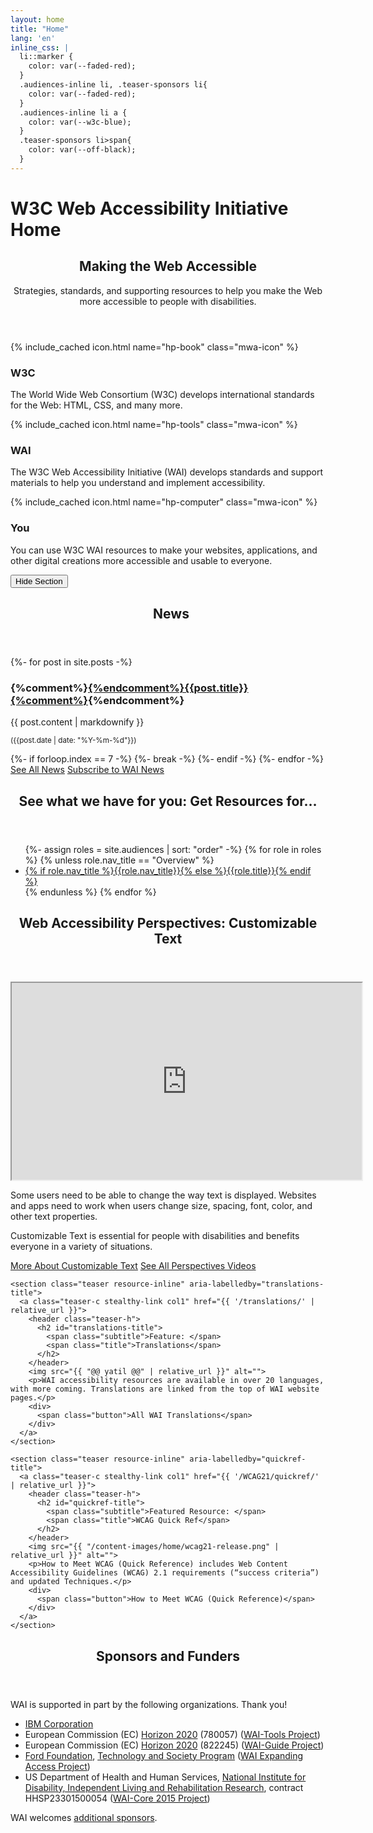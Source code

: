 ```yaml
---
layout: home
title: "Home"
lang: 'en'
inline_css: |
  li::marker {
    color: var(--faded-red);
  }
  .audiences-inline li, .teaser-sponsors li{
    color: var(--faded-red);
  }
  .audiences-inline li a {
    color: var(--w3c-blue);
  }
  .teaser-sponsors li>span{
    color: var(--off-black);
  }
---
```

<h1 class="visuallyhidden">W3C Web Accessibility Initiative Home</h1>
<section class="default-grid teaser making-web-accessible" aria-labelledby="mwa-title">
  <header class="inner teaser-h">
    <h2 id="mwa-title">
      <span class="title">Making the Web Accessible</span>
    </h2>
    <p class="subtitle">Strategies, standards, and supporting resources to help you make the Web more accessible to people with disabilities.</p>
  </header>
  <div class="inner grid-3 nogap">
    <div class="col1 making-web-accessible-box">{% include_cached icon.html name="hp-book" class="mwa-icon" %}<h3>W3C</h3>
      <p>The World Wide Web Consortium (W3C) develops international standards for the Web: HTML, CSS, and many more.</p>
    </div>
    <div class="col2 making-web-accessible-box">{% include_cached icon.html name="hp-tools" class="mwa-icon" %}<h3>WAI</h3>
      <p>The W3C Web Accessibility Initiative (WAI) develops standards and support materials to help you understand and implement accessibility.</p>
    </div>
    <div class="col3 making-web-accessible-box">{% include_cached icon.html name="hp-computer" class="mwa-icon" %}<h3>You</h3>
      <p>You can use W3C WAI resources to make your websites, applications, and other digital creations more accessible and usable to everyone.</p>
    </div>
  </div>
  <div class="inner hidesection">
    <button class="showhidebutton" data-target=".making-web-accessible .inner:not(.hidesection)" aria-expanded="true" data-showhidebuttonid="homepage-making-web-accessible" data-showtext="Show information about W3C, WAI, You" data-hidetext="Hide Section">Hide Section</button>
  </div>
</section>

<div class="white-bg grid-five-three">
  <div class="col1 grid-line-right">
    <section class="teaser news-teaser" aria-labelledby="news-teaser-title">
        <header class="teaser-h">
          <h2 id="news-teaser-title">
            <span class="subtitle">&nbsp;</span>
            <span class="title">News</span>
          </h2>
        </header>
        {%- for post in site.posts -%}
          <article class="news-teaser">
              <h3>{%comment%}<a href="{{ post.url | relative_url }}">{%endcomment%}{{post.title}}{%comment%}</a>{%endcomment%}</h3>
              {{ post.content | markdownify }}
              <p><small>({{post.date | date: "%Y-%m-%d"}})</small></p>
          </article>
          {%- if forloop.index == 7 -%}
              {%- break -%}
          {%- endif -%}
        {%- endfor -%}
        <a href="{{ '/news/' | relative_url }}" class="button button-more"><span>See All News</span></a> <a href="{{ '/news/subscribe/' | relative_url }}" class="button button-more button-secondary"><span>Subscribe to WAI News</span></a>
    </section>
  </div>
  <div class="col2">
    <section class="teaser audiences-inline" aria-labelledby="audiences-title">
      <header class="teaser-h">
        <h2 id="audiences-title">
          <span class="subtitle">See what we have for you: </span>
          <span class="title">Get Resources for…</span>
        </h2>
      </header>
      <ul class="two small columns">
        {%- assign roles = site.audiences | sort: "order" -%}
        {% for role in roles %}
          {% unless role.nav_title == "Overview" %}
          <li><a href="{{ role.url | relative_url }}">{% if role.nav_title %}{{role.nav_title}}{% else %}{{role.title}}{% endif %}</a></li>
          {% endunless %}
        {% endfor %}
      </ul>
    </section>
    <section class="teaser media-inline" aria-labelledby="perspectives-title">
      <header class="teaser-h">
        <h2 id="perspectives-title">
          <span class="subtitle">Web Accessibility Perspectives: </span>
          <span class="title">Customizable Text</span>
        </h2>
      </header>
      <div class="media-wrapper">
        <iframe title="Video" width="560" height="315" src="https://www.youtube-nocookie.com/embed/rbiI65Jcz5s" allowfullscreen=""></iframe>
      </div>
      <p>Some users need to be able to change the way text is displayed. Websites and apps need to work when users change size, spacing, font, color, and other text properties.</p>
      <p>Customizable Text is essential for people with disabilities and benefits everyone in a variety of situations.</p>
      <div class="button-group">
        <a class="button button-more" href="{{ '/perspective-videos/customizable/' | relative_url }}"><span>More About Customizable Text</span></a>
        <a class="button button-more button-secondary" href="{{ '/perspective-videos/' | relative_url }}"><span>See All Perspectives Videos</span></a>
      </div>
    </section>

    <section class="teaser resource-inline" aria-labelledby="translations-title">
      <a class="teaser-c stealthy-link col1" href="{{ '/translations/' | relative_url }}">
        <header class="teaser-h">
          <h2 id="translations-title">
            <span class="subtitle">Feature: </span>
            <span class="title">Translations</span>
          </h2>
        </header>
        <img src="{{ "@@ yatil @@" | relative_url }}" alt="">
        <p>WAI accessibility resources are available in over 20 languages, with more coming. Translations are linked from the top of WAI website pages.</p>
        <div>
          <span class="button">All WAI Translations</span>
        </div>
      </a>
    </section>

    <section class="teaser resource-inline" aria-labelledby="quickref-title">
      <a class="teaser-c stealthy-link col1" href="{{ '/WCAG21/quickref/' | relative_url }}">
        <header class="teaser-h">
          <h2 id="quickref-title">
            <span class="subtitle">Featured Resource: </span>
            <span class="title">WCAG Quick Ref</span>
          </h2>
        </header>
        <img src="{{ "/content-images/home/wcag21-release.png" | relative_url }}" alt="">
        <p>How to Meet WCAG (Quick Reference) includes Web Content Accessibility Guidelines (WCAG) 2.1 requirements (“success criteria”) and updated Techniques.</p>
        <div>
          <span class="button">How to Meet WCAG (Quick Reference)</span>
        </div>
      </a>
    </section>
</div>
</div>

<div class="default-grid teaser teaser-sponsors">
  <div class="inner">
    <header class="teaser-h">
      <h2 class="title">Sponsors and Funders</h2>
    </header>
    <p>WAI is supported in part by the following organizations. Thank you!</p>
    <ul>
      <li><span><a href="http://www.ibm.com/able">IBM Corporation</a></span></li>
      <li><span>European Commission (<abbr>EC</abbr>) <a href="https://ec.europa.eu/programmes/horizon2020/">Horizon 2020</a> (780057) (<a href="https://www.w3.org/WAI/about/projects/wai-tools/">WAI-Tools Project</a>)</span></li>
      <li><span>European Commission (<abbr>EC</abbr>) <a href="https://ec.europa.eu/programmes/horizon2020/">Horizon 2020</a> (822245) (<a href="https://www.w3.org/WAI/about/projects/wai-guide/">WAI-Guide Project</a>)</span></li>
      <li><span><a href="https://www.fordfoundation.org/">Ford Foundation</a>, <a href="https://www.fordfoundation.org/work/challenging-inequality/technology-and-society/">Technology and Society Program</a> (<a href="https://www.w3.org/WAI/expand-access/">WAI Expanding Access Project</a>)</span></li>
      <li><span>US Department of Health and Human Services, <a href="https://www.acl.gov/about-acl/about-national-institute-disability-independent-living-and-rehabilitation-research">National Institute for Disability, Independent Living and Rehabilitation Research</a>, contract HHSP23301500054 (<a href="https://www.w3.org/WAI/Core2015/">WAI-Core 2015 Project</a>)</span></li>
    </ul>
    <p>WAI welcomes <a href="{{ '/about/sponsoring/' | relative_url }}">additional sponsors</a>.</p>
  </div>
</div>
